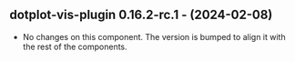   ## dotplot-vis-plugin 0.16.2-rc.1 - (2024-02-08)
  
  * No changes on this component. The version is bumped to align it
    with the rest of the components.
